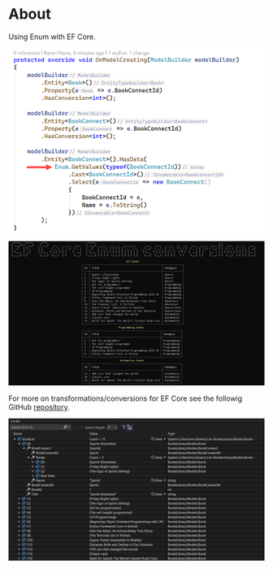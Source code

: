 # About

Using Enum with EF Core.

![conversion](BooksConsoleApp/assets/books.png)

![books](BooksConsoleApp/assets/ScreenShot.png)

For more on transformations/conversions for EF Core see the followig GitHub [repository](https://github.com/karenpayneoregon/ef-core-transforming).

![local](BooksConsoleApp/assets/ScreenShot1.png)